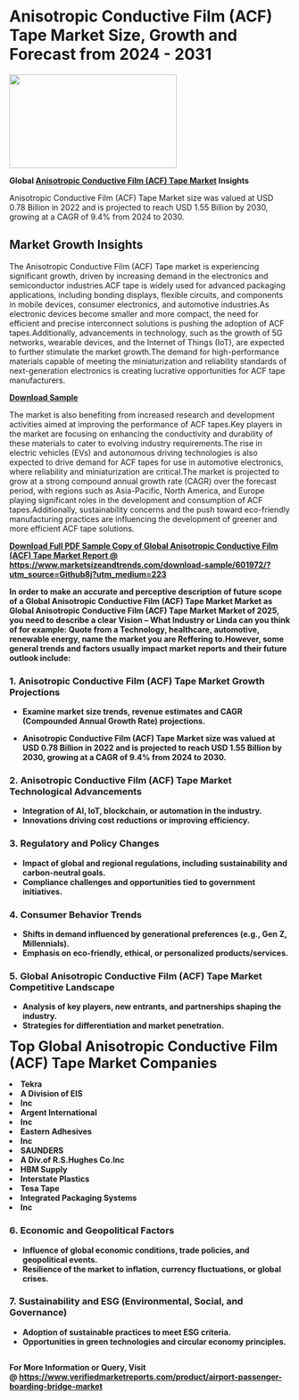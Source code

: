 <H1>Anisotropic Conductive Film (ACF) Tape Market Size, Growth and Forecast from 2024 - 2031</H1><img class="aligncenter size-medium wp-image-584254" src="https://thirdeyenews.in/wp-content/uploads/2024/09/Global-Market-Research-300x168.jpeg" alt="" width="300" height="168" /><p><strong>Global&nbsp;<a href="https://www.marketsizeandtrends.com/download-sample/601972/?utm_source=Github8j?utm_medium=223">Anisotropic Conductive Film (ACF) Tape Market</a> Insights</strong></p><p>Anisotropic Conductive Film (ACF) Tape Market size was valued at USD 0.78 Billion in 2022 and is projected to reach USD 1.55 Billion by 2030, growing at a CAGR of 9.4% from 2024 to 2030.</p><p><h2>Market Growth Insights</h2> <p>The Anisotropic Conductive Film (ACF) Tape market is experiencing significant growth, driven by increasing demand in the electronics and semiconductor industries.ACF tape is widely used for advanced packaging applications, including bonding displays, flexible circuits, and components in mobile devices, consumer electronics, and automotive industries.As electronic devices become smaller and more compact, the need for efficient and precise interconnect solutions is pushing the adoption of ACF tapes.Additionally, advancements in technology, such as the growth of 5G networks, wearable devices, and the Internet of Things (IoT), are expected to further stimulate the market growth.The demand for high-performance materials capable of meeting the miniaturization and reliability standards of next-generation electronics is creating lucrative opportunities for ACF tape manufacturers.</p> <p><strong><a href="#">Download Sample</a></strong></p> <p>The market is also benefiting from increased research and development activities aimed at improving the performance of ACF tapes.Key players in the market are focusing on enhancing the conductivity and durability of these materials to cater to evolving industry requirements.The rise in electric vehicles (EVs) and autonomous driving technologies is also expected to drive demand for ACF tapes for use in automotive electronics, where reliability and miniaturization are critical.The market is projected to grow at a strong compound annual growth rate (CAGR) over the forecast period, with regions such as Asia-Pacific, North America, and Europe playing significant roles in the development and consumption of ACF tapes.Additionally, sustainability concerns and the push toward eco-friendly manufacturing practices are influencing the development of greener and more efficient ACF tape solutions.<p><strong><a href="#"></p><p><span class=""><strong>Download Full PDF Sample Copy of Global Anisotropic Conductive Film (ACF) Tape Market Report</strong> @ <a href="https://www.marketsizeandtrends.com/download-sample/601972/?utm_source=Github8j?utm_medium=223" target="_blank">https://www.marketsizeandtrends.com/download-sample/601972/?utm_source=Github8j?utm_medium=223</a></span></p><p>In order to make an accurate and perceptive description of future scope of a Global&nbsp;Anisotropic Conductive Film (ACF) Tape Market Market as Global&nbsp;Anisotropic Conductive Film (ACF) Tape Market Market of 2025, you need to describe a clear Vision &ndash; What Industry or Linda can you think of for example: Quote from a Technology, healthcare, automotive, renewable energy, name the market you are Reffering to.However, some general trends and factors usually impact market reports and their future outlook include:</p><h3>1.&nbsp;<strong>Anisotropic Conductive Film (ACF) Tape Market Growth Projections</strong></h3><ul><li>Examine market size trends, revenue estimates and CAGR (Compounded Annual Growth Rate) projections.</li><li><p>Anisotropic Conductive Film (ACF) Tape Market size was valued at USD 0.78 Billion in 2022 and is projected to reach USD 1.55 Billion by 2030, growing at a CAGR of 9.4% from 2024 to 2030.</p></li></ul><h3>2.&nbsp;<strong>Anisotropic Conductive Film (ACF) Tape Market Technological Advancements</strong></h3><ul><li>Integration of AI, IoT, blockchain, or automation in the industry.</li><li>Innovations driving cost reductions or improving efficiency.</li></ul><h3>3.&nbsp;<strong>Regulatory and Policy Changes</strong></h3><ul><li>Impact of global and regional regulations, including sustainability and carbon-neutral goals.</li><li>Compliance challenges and opportunities tied to government initiatives.</li></ul><h3>4.&nbsp;<strong>Consumer Behavior Trends</strong></h3><ul><li>Shifts in demand influenced by generational preferences (e.g., Gen Z, Millennials).</li><li>Emphasis on eco-friendly, ethical, or personalized products/services.</li></ul><h3>5.&nbsp;<strong>Global Anisotropic Conductive Film (ACF) Tape Market Competitive Landscape</strong></h3><ul><li>Analysis of key players, new entrants, and partnerships shaping the industry.</li><li>Strategies for differentiation and market penetration.</li></ul><p data-pm-slice="1 1 []"><span style="color: inherit; font-family: inherit; font-size: 25px;">Top Global Anisotropic Conductive Film (ACF) Tape Market Companies</span></p><div class="" data-test-id=""><p><li>Tekra</li><li> A Division of EIS</li><li> Inc</li><li> Argent International</li><li> Inc</li><li> Eastern Adhesives</li><li> Inc</li><li> SAUNDERS</li><li> A Div.of R.S.Hughes Co.Inc</li><li> HBM Supply</li><li> Interstate Plastics</li><li> Tesa Tape</li><li> Integrated Packaging Systems</li><li> Inc</li></p></div><h3>6.&nbsp;<strong>Economic and Geopolitical Factors</strong></h3><ul><li>Influence of global economic conditions, trade policies, and geopolitical events.</li><li>Resilience of the market to inflation, currency fluctuations, or global crises.</li></ul><h3>7.&nbsp;<strong>Sustainability and ESG (Environmental, Social, and Governance)</strong></h3><ul><li>Adoption of sustainable practices to meet ESG criteria.</li><li>Opportunities in green technologies and circular economy principles.</li></ul><h2><strong style="font-size: 14px;">For More Information or Query, Visit @&nbsp;</strong><a style="background-color: #ffffff; font-size: 14px;" href="https://www.marketsizeandtrends.com/report/anisotropic-conductive-film-acf-tape-market/" target="_blank">https://www.verifiedmarketreports.com/product/airport-passenger-boarding-bridge-market</a></h2>
